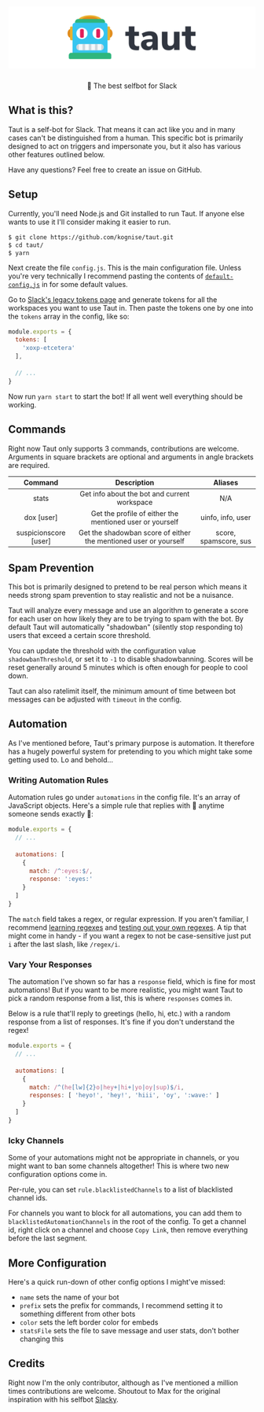 <div align='center'>
  <h1><img src='readme-banner.png' alt='Taut'></h1>
  <p>🤖 The best selfbot for Slack</p>
</div>

## What is this?

Taut is a self-bot for Slack. That means it can act like you and in many cases can't be distinguished from a human. This specific bot is primarily designed to act on triggers and impersonate you, but it also has various other features outlined below.

Have any questions? Feel free to create an issue on GitHub.

## Setup

Currently, you'll need Node.js and Git installed to run Taut. If anyone else wants to use it I'll consider making it easier to run.

```
$ git clone https://github.com/kognise/taut.git
$ cd taut/
$ yarn
```

Next create the file `config.js`. This is the main configuration file. Unless you're very technically I recommend pasting the contents of [`default-config.js`](https://github.com/kognise/taut/blob/master/default-config.js) in for some default values.

Go to [Slack's legacy tokens page](https://api.slack.com/custom-integrations/legacy-tokens) and generate tokens for all the workspaces you want to use Taut in. Then paste the tokens one by one into the `tokens` array in the config, like so:

```js
module.exports = {
  tokens: [
    'xoxp-etcetera'
  ],

  // ...
}
```

Now run `yarn start` to start the bot! If all went well everything should be working.

## Commands

Right now Taut only supports 3 commands, contributions are welcome. Arguments in square brackets are optional and arguments in angle brackets are required.

| Command               | Description                                                      | Aliases               |
| :-------------------: | :--------------------------------------------------------------: | :-------------------: |
| stats                 | Get info about the bot and current workspace                     | N/A                   |
| dox [user]            | Get the profile of either the mentioned user or yourself         | uinfo, info, user     |
| suspicionscore [user] | Get the shadowban score of either the mentioned user or yourself | score, spamscore, sus |

## Spam Prevention

This bot is primarily designed to pretend to be real person which means it needs strong spam prevention to stay realistic and not be a nuisance.

Taut will analyze every message and use an algorithm to generate a score for each user on how likely they are to be trying to spam with the bot. By default Taut will automatically "shadowban" (silently stop responding to) users that exceed a certain score threshold.

You can update the threshold with the configuration value `shadowbanThreshold`, or set it to `-1` to disable shadowbanning. Scores will be reset generally around 5 minutes which is often enough for people to cool down.

Taut can also ratelimit itself, the minimum amount of time between bot messages can be adjusted with `timeout` in the config.

## Automation

As I've mentioned before, Taut's primary purpose is automation. It therefore has a hugely powerful system for pretending to you which might take some getting used to. Lo and behold...

### Writing Automation Rules

Automation rules go under `automations` in the config file. It's an array of JavaScript objects. Here's a simple rule that replies with 👀 anytime someone sends exactly 👀:

```js
module.exports = {
  // ...

  automations: [
    {
      match: /^:eyes:$/,
      response: ':eyes:'
    }
  ]
}
```

The `match` field takes a regex, or regular expression. If you aren't familiar, I recommend [learning regexes](https://regexone.com/) and [testing out your own regexes](https://regex101.com/). A tip that might come in handy - if you want a regex to not be case-sensitive just put `i` after the last slash, like `/regex/i`.

### Vary Your Responses

The automation I've shown so far has a `response` field, which is fine for most automations! But if you want to be more realistic, you might want Taut to pick a random response from a list, this is where `responses` comes in.

Below is a rule that'll reply to greetings (hello, hi, etc.) with a random response from a list of responses. It's fine if you don't understand the regex!

```js
module.exports = {
  // ...

  automations: [
    {
      match: /^(he[lw]{2}o|hey+|hi+|yo|oy|sup)$/i,
      responses: [ 'heyo!', 'hey!', 'hiii', 'oy', ':wave:' ]
    }
  ]
}
```

### Icky Channels

Some of your automations might not be appropriate in channels, or you might want to ban some channels altogether! This is where two new configuration options come in.

Per-rule, you can set `rule.blacklistedChannels` to a list of blacklisted channel ids.

For channels you want to block for all automations, you can add them to `blacklistedAutomationChannels` in the root of the config. To get a channel id, right click on a channel and choose `Copy Link`, then remove everything before the last segment.

## More Configuration

Here's a quick run-down of other config options I might've missed:

- `name` sets the name of your bot
- `prefix` sets the prefix for commands, I recommend setting it to something different from other bots
- `color` sets the left border color for embeds
- `statsFile` sets the file to save message and user stats, don't bother changing this

## Credits

Right now I'm the only contributor, although as I've mentioned a million times contributions are welcome. Shoutout to Max for the original inspiration with his selfbot [Slacky](https://github.com/M4cs/Slacky).